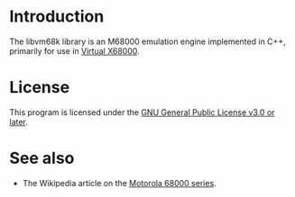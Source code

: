# Introduction

The libvm68k library is an M68000 emulation engine implemented in C++,
primarily for use in [Virtual X68000][].

[Virtual X68000]: https://www.vx68k.org/vx68k

# License

This program is licensed under the [GNU General Public License v3.0 or later][GPL-3.0-or-later].

[GPL-3.0-or-later]: https://spdx.org/licenses/GPL-3.0-or-later.html

# See also

  - The Wikipedia article on the [Motorola 68000 series](https://en.wikipedia.org/wiki/Motorola_68000_series).
